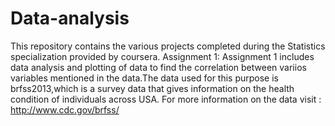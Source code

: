 # Data-analysis
This repository contains the various projects completed during the Statistics specialization provided by coursera.
Assignment 1:
Assignment 1 includes data analysis and plotting of data to find the correlation between variios variables mentioned in the data.The data used for this purpose is brfss2013,which is a survey data that gives information on the health condition of individuals across USA.
For more information on the data visit :  http://www.cdc.gov/brfss/ 
